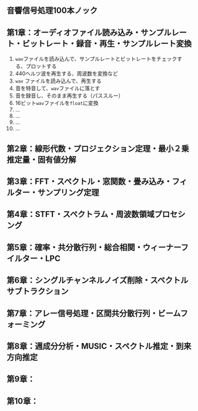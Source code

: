 音響信号処理100本ノック
-----------------------

## 第1章：オーディオファイル読み込み・サンプルレート・ビットレート・録音・再生・サンプルレート変換

1. `wav`ファイルを読み込んで、サンプルレートとビットレートをチェックする、プロットする
2. 440ヘルツ波を再生する、周波数を変換など
3. `wav` ファイルを読み込んで、再生する
4. 音を特音して、`wav`ファイルに落とす
5. 音を録音し、そのまま再生する（パススルー）
6. 16ビット`wav`ファイルを`float`に変換
7. ...
8. ...
9. ...
10. ...

## 第2章：線形代数・プロジェクション定理・最小２乗推定量・固有値分解

## 第3章：FFT・スペクトル・窓関数・畳み込み・フィルター・サンプリング定理

## 第4章：STFT・スペクトラム・周波数領域プロセシング

## 第5章：確率・共分散行列・総合相関・ウィーナーフイルター・LPC

## 第6章：シングルチャンネルノイズ削除・スペクトルサブトラクション

## 第7章：アレー信号処理・区間共分散行列・ビームフォーミング

## 第8章：週成分分析・MUSIC・スペクトル推定・到来方向推定

## 第9章：

## 第10章：
